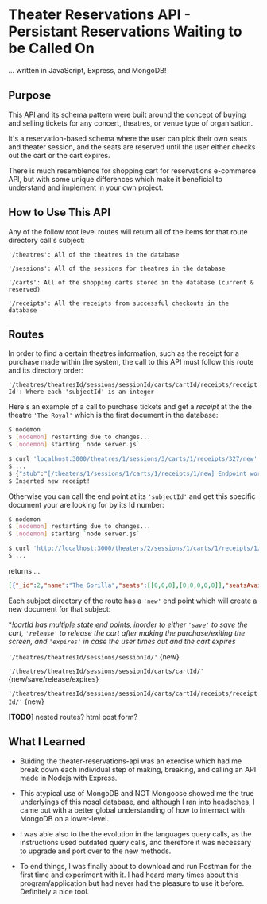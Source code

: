 # Theater Reservations API - Persistant Reservations Waiting to be Called On
 ... written in JavaScript, Express, and MongoDB!


## Purpose

This API and its schema pattern were built around the concept of buying and selling tickets for any concert, theatres, or venue type of organisation.

It's a reservation-based schema where the user can pick their own seats and theater session, and the seats are reserved until the user either checks out the cart or the cart expires.

There is much resemblence for shopping cart for reservations e-commerce API, but with some unique differences which make it beneficial to understand and implement in your own project.


## How to Use This API

Any of the follow root level routes will return all of the items for that route directory call's subject:

`'/theatres': All of the theatres in the database`

`'/sessions': All of the sessions for theatres in the database`

`'/carts': All of the shopping carts stored in the database (current & reserved)`

`'/receipts': All the receipts from successful checkouts in the database`


## Routes

In order to find a certain theatres information, such as the receipt for a purchase made within the system, the call to this API must follow this route and its directory order:

`'/theatres/theatresId/sessions/sessionId/carts/cartId/receipts/receiptId': Where each 'subjectId' is an integer`

Here's an example of a call to purchase tickets and get a *receipt* at the the theatre `'The Royal'` which is the first document in the database:

```sh
$ nodemon
$ [nodemon] restarting due to changes...
$ [nodemon] starting `node server.js`

$ curl 'localhost:3000/theatres/1/sessions/3/carts/1/receipts/327/new'
$ ... 
$ {"stub":"[/theaters/1/sessions/1/carts/1/receipts/1/new] Endpoint works!"}%
$ Inserted new receipt!

```

Otherwise you can call the end point at its `'subjectId'` and get this specific document your are looking for by its Id number:

```sh
$ nodemon
$ [nodemon] restarting due to changes...
$ [nodemon] starting `node server.js`

$ curl 'http://localhost:3000/theaters/2/sessions/1/carts/1/receipts/1/'
$ ... 
```
returns ...

```JSON
[{"_id":2,"name":"The Gorilla","seats":[[0,0,0],[0,0,0,0,0]],"seatsAvailable":8},null,null,[]]% 
```


Each subject directory of the route has a `'new'` end point which will create a new document for that subject:

*_!cartId has multiple state end points, inorder to either `'save'` to save the cart, `'release'` to release the cart after making the purchase/exiting the screen, and `'expires'` in case the user times out and the cart expires_

`'/theatres/theatresId/sessions/sessionId/'` {new}

`'/theatres/theatresId/sessions/sessionId/carts/cartId/'` {new/save/release/expires}

`'/theatres/theatresId/sessions/sessionId/carts/cartId/receipts/receiptId/'` {new}

[**TODO**] nested routes? html post form?


## What I Learned

- Buiding the theater-reservations-api was an exercise which had me break down each individual step of making, breaking, and calling an API made in Nodejs with Express. 

- This atypical use of MongoDB and NOT Mongoose showed me the true underlyings of this nosql database, and although I ran into headaches, I came out with a better global understanding of how to internact with MongoDB on a lower-level.

- I was able also to the the evolution in the languages query calls, as the instructions used outdated query calls, and therefore it was necessary to upgrade and port over to the new methods.

- To end things, I was finally about to download and run Postman for the first time and experiment with it. I had heard many times about this program/application but had never had the pleasure to use it before. Definitely a nice tool.
